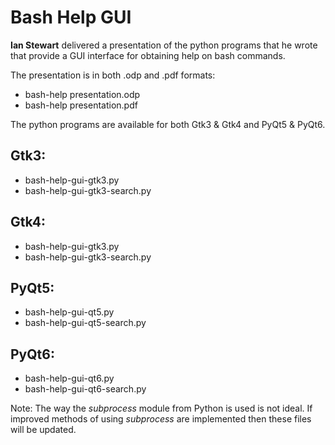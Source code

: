 # Bash Help GUI

**Ian Stewart** delivered a presentation of the python programs that he wrote that provide a
GUI interface for obtaining help on bash commands.

The presentation is in both .odp and .pdf formats:

* bash-help presentation.odp
* bash-help presentation.pdf


The python programs are available for both Gtk3 & Gtk4 and PyQt5 & PyQt6.

## Gtk3:

* bash-help-gui-gtk3.py
* bash-help-gui-gtk3-search.py

## Gtk4:
* bash-help-gui-gtk3.py
* bash-help-gui-gtk3-search.py

## PyQt5:

* bash-help-gui-qt5.py
* bash-help-gui-qt5-search.py

## PyQt6:

* bash-help-gui-qt6.py
* bash-help-gui-qt6-search.py

Note: The way the *subprocess* module from Python is used is not ideal. If improved methods of 
using *subprocess* are implemented then these files will be updated.
